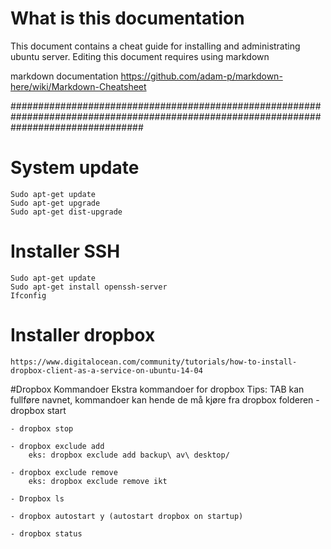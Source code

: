 # What is this documentation
This document contains a cheat guide for installing and administrating ubuntu server. 
Editing this document requires using markdown

markdown documentation
https://github.com/adam-p/markdown-here/wiki/Markdown-Cheatsheet

########################################################################################################################################


# System update
	Sudo apt-get update
	Sudo apt-get upgrade
	Sudo apt-get dist-upgrade

# Installer SSH
	Sudo apt-get update
	Sudo apt-get install openssh-server
	Ifconfig

# Installer dropbox
	https://www.digitalocean.com/community/tutorials/how-to-install-dropbox-client-as-a-service-on-ubuntu-14-04



#Dropbox Kommandoer
Ekstra kommandoer for dropbox
Tips: TAB kan fullføre navnet, kommandoer kan hende de må kjøre fra dropbox folderen
	- dropbox start
	
	- dropbox stop
	
	- dropbox exclude add 
		eks: dropbox exclude add backup\ av\ desktop/ 
		
	- dropbox exclude remove
		eks: dropbox exclude remove ikt
		
	- Dropbox ls
	
	- dropbox autostart y (autostart dropbox on startup)
	
	- dropbox status



